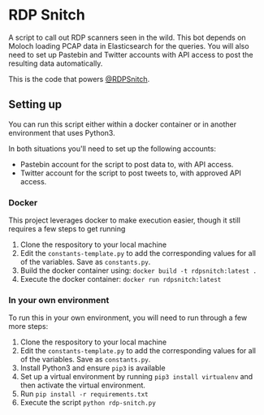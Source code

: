 # RDP Snitch

A script to call out RDP scanners seen in the wild. This bot depends on Moloch
loading PCAP data in Elasticsearch for the queries. You will also need to set
up Pastebin and Twitter accounts with API access to post the resulting data
automatically.

This is the code that powers [@RDPSnitch](https://twitter.com/RdpSnitch).

## Setting up

You can run this script either within a docker container or in another
environment that uses Python3.

In both situations you'll need to set up the following accounts:
* Pastebin account for the script to post data to, with API access.
* Twitter account for the script to post tweets to, with approved API access.

### Docker

This project leverages docker to make execution easier, though it still requires
a few steps to get running

1. Clone the respository to your local machine
2. Edit the `constants-template.py` to add the corresponding values for all of
   the variables. Save as `constants.py`.
3. Build the docker container using: `docker build -t rdpsnitch:latest .`
4. Execute the docker container: `docker run rdpsnitch:latest`

### In your own environment

To run this in your own environment, you will need to run through a few more
steps:

1. Clone the respository to your local machine
2. Edit the `constants-template.py` to add the corresponding values for all of
   the variables. Save as `constants.py`.
3. Install Python3 and ensure `pip3` is available
4. Set up a virtual environment by running `pip3 install virtualenv` and then
   activate the virtual environment.
5. Run `pip install -r requirements.txt`
6. Execute the script `python rdp-snitch.py`

